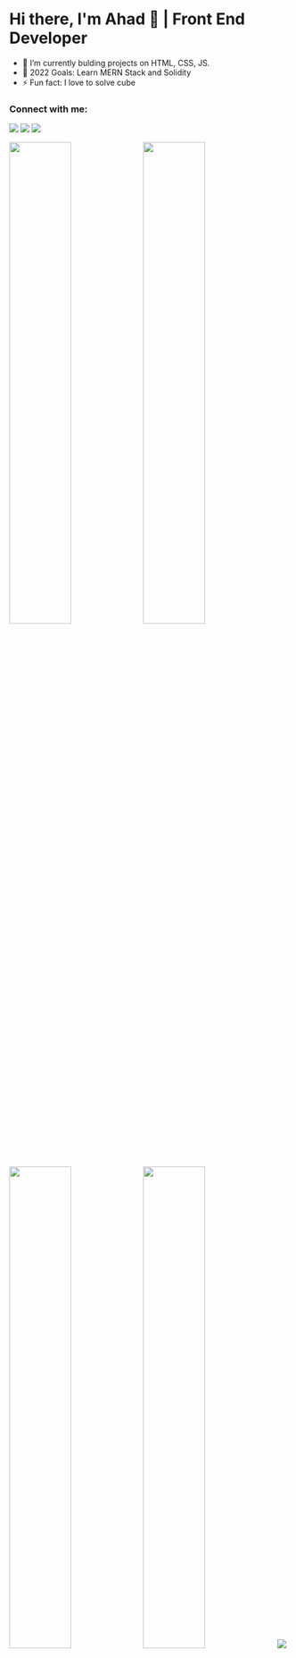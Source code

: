 # Hi there, I'm Ahad 👋 | Front End Developer 


- 🌱 I’m currently bulding projects on HTML, CSS, JS.
- 🥅 2022 Goals: Learn MERN Stack and Solidity
- ⚡ Fun fact: I love to solve cube


### Connect with me:
<p align="left">
  <a href= "https://www.linkedin.com/in/ahad-web3/"><img src="https://img.icons8.com/color/30/000000/linkedin-circled--v1.png"></a>
  <a href= "https://twitter.com/Ahad-Web3"><img src="https://img.icons8.com/color/30/000000/twitter--v1.png"></a>
  <a href="https://www.instagram.com/web3.developer/"><img src="https://img.icons8.com/fluency/30/000000/instagram-new.png"></a>
</p>

<img width = "47%" align="left" src="https://github-readme-stats.vercel.app/api/top-langs/?username=Ahad-Web3&layout=compact">
<img width = "47%" src="http://github-readme-streak-stats.herokuapp.com?user=Ahad-Web3&ring=4F94EF&fire=4F94EF&currStreakLabel=4F94EF"> 
<img width = "47%" align="left" src="https://github-readme-stats.vercel.app/api?username=Ahad-Web3&show_icons=true&locale=en">
<img width = "47%" src="https://github-readme-stats.vercel.app/api/wakatime?username=ahad4387&hide=other&hide_title=true">
<img src="https://activity-graph.herokuapp.com/graph?username=Ahad-Web3&theme=minimal">


<a href=""><img src="https://komarev.com/ghpvc/?username=Ahad-Web3"></a>



